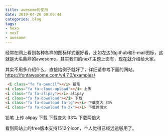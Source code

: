 ```yaml
---
title: awesome的使用
date: 2019-04-20 00:09:44
categories: blog
tags:
- hexo
- nexT
- awesome
---
```

<p id="div-border-left-purple">经常在网上看到各种各样的图标样式很好看，比如左边的github和E-mail图标，这就是大名鼎鼎的awesome，其实我们的nexT主题上面有，现在就介绍给大家。</p>

<!--more-->
其实不用多介绍什么，直接给例子就好了，详细请参考下面的网站。
https://fontawesome.com/v4.7.0/examples/

```html
 <i class="fa fa-pencil"></i> 铅笔
<i class="fa fa-cloud-upload"></i> 上传
<i class="fa fa-alipay"></i> alipay
<i class="fa fa-download"></i> 下载
<i class="fa fa-download fa-lg"></i> 下载变大 33%
<i class="fa fa-download fa-2x"></i> 下载两倍大
```
 <i class="fa fa-pencil"></i> 铅笔
<i class="fa fa-cloud-upload"></i> 上传
<i class="fa fa-alipay"></i> alipay
<i class="fa fa-github"></i> 下载
<i class="fa fa-download fa-lg"></i> 下载变大 33%
<i class="fa fa-download fa-2x"></i> 下载两倍大

看到网站上的free版本支持1512个icon，个人觉得已经远远够用了。